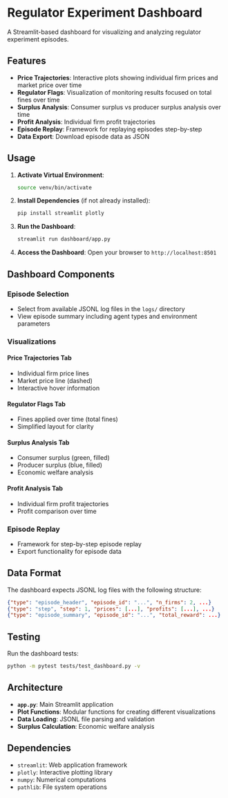 # Regulator Experiment Dashboard

A Streamlit-based dashboard for visualizing and analyzing regulator experiment episodes.

## Features

- **Price Trajectories**: Interactive plots showing individual firm prices and market price over time
- **Regulator Flags**: Visualization of monitoring results focused on total fines over time
- **Surplus Analysis**: Consumer surplus vs producer surplus analysis over time
- **Profit Analysis**: Individual firm profit trajectories
- **Episode Replay**: Framework for replaying episodes step-by-step
- **Data Export**: Download episode data as JSON

## Usage

1. **Activate Virtual Environment**:
   ```bash
   source venv/bin/activate
   ```

2. **Install Dependencies** (if not already installed):
   ```bash
   pip install streamlit plotly
   ```

3. **Run the Dashboard**:
   ```bash
   streamlit run dashboard/app.py
   ```

3. **Access the Dashboard**:
   Open your browser to `http://localhost:8501`

## Dashboard Components

### Episode Selection
- Select from available JSONL log files in the `logs/` directory
- View episode summary including agent types and environment parameters

### Visualizations

#### Price Trajectories Tab
- Individual firm price lines
- Market price line (dashed)
- Interactive hover information

#### Regulator Flags Tab
- Fines applied over time (total fines)
- Simplified layout for clarity

#### Surplus Analysis Tab
- Consumer surplus (green, filled)
- Producer surplus (blue, filled)
- Economic welfare analysis

#### Profit Analysis Tab
- Individual firm profit trajectories
- Profit comparison over time

### Episode Replay
- Framework for step-by-step episode replay
- Export functionality for episode data

## Data Format

The dashboard expects JSONL log files with the following structure:

```json
{"type": "episode_header", "episode_id": "...", "n_firms": 2, ...}
{"type": "step", "step": 1, "prices": [...], "profits": [...], ...}
{"type": "episode_summary", "episode_id": "...", "total_reward": ...}
```

## Testing

Run the dashboard tests:

```bash
python -m pytest tests/test_dashboard.py -v
```

## Architecture

- **`app.py`**: Main Streamlit application
- **Plot Functions**: Modular functions for creating different visualizations
- **Data Loading**: JSONL file parsing and validation
- **Surplus Calculation**: Economic welfare analysis

## Dependencies

- `streamlit`: Web application framework
- `plotly`: Interactive plotting library
- `numpy`: Numerical computations
- `pathlib`: File system operations
